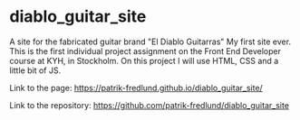 # diablo_guitar_site

A site for the fabricated guitar brand "El Diablo Guitarras"
My first site ever.
This is the first individual project assignment on the Front End Developer course at KYH, in Stockholm.
On this project I will use HTML, CSS and a little bit of JS.

Link to the page: https://patrik-fredlund.github.io/diablo_guitar_site/

Link to the repository: https://github.com/patrik-fredlund/diablo_guitar_site
